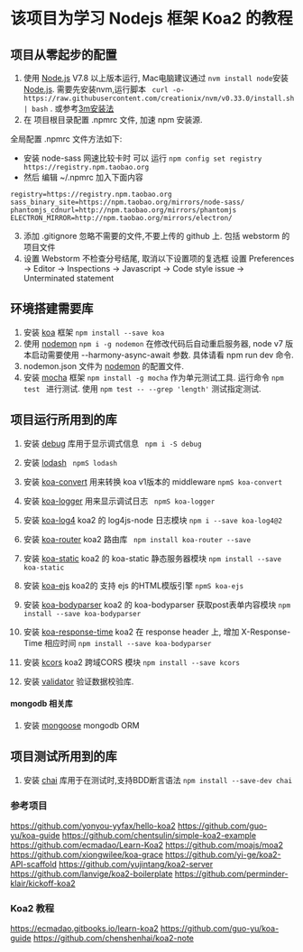 # 该项目为学习 Nodejs 框架 Koa2 的教程


## 项目从零起步的配置

1. 使用 [Node.js] V7.8 以上版本运行, Mac电脑建议通过 ``` nvm install node ```安装 [Node.js].  需要先安装nvm,运行脚本 ``` curl -o- https://raw.githubusercontent.com/creationix/nvm/v0.33.0/install.sh | bash``` . 或参考[3m安装法]
2. 在 项目根目录配置 .npmrc 文件, 加速 npm 安装源.

全局配置 .npmrc 文件方法如下:
- 安装 node-sass 网速比较卡时  可以 运行 ```npm config set registry https://registry.npm.taobao.org```  
- 然后 编辑 ~/.npmrc 加入下面内容
```
registry=https://registry.npm.taobao.org
sass_binary_site=https://npm.taobao.org/mirrors/node-sass/
phantomjs_cdnurl=http://npm.taobao.org/mirrors/phantomjs
ELECTRON_MIRROR=http://npm.taobao.org/mirrors/electron/
```


3. 添加 .gitignore 忽略不需要的文件,不要上传的 github 上. 包括 webstorm 的项目文件
4. 设置 Webstorm 不检查分号结尾, 取消以下设置项的复选框  设置 Preferences -> Editor -> Inspections -> Javascript -> Code style issue -> Unterminated statement 





## 环境搭建需要库 

1. 安装 [koa] 框架 ``` npm install --save koa ```
2. 使用 [nodemon] ``` npm i -g nodemon ``` 在修改代码后自动重启服务器, node v7 版本启动需要使用 --harmony-async-await 参数. 具体请看 npm run dev 命令.
3. nodemon.json 文件为 [nodemon] 的配置文件.
4. 安装 [mocha] 框架 ``` npm install -g mocha ``` 作为单元测试工具. 运行命令 ```npm test ``` 进行测试. 使用 ``` npm test -- --grep 'length' ``` 测试指定测试.



## 项目运行所用到的库

1. 安装 [debug] 库用于显示调式信息  ``` npm i -S debug``` 
2. 安装 [lodash] ``` npmS lodash``` 
3. 安装 [koa-convert] 用来转换 koa v1版本的 middleware ``` npmS koa-convert ``` 
4. 安装 [koa-logger] 用来显示调试日志 ``` npmS koa-logger``` 
5. 安装 [koa-log4] koa2 的 log4js-node 日志模块 ``` npm i --save koa-log4@2 ``` 
6. 安装 [koa-router] koa2 路由库 ``` npm install koa-router --save``` 
7. 安装 [koa-static] koa2 的 koa-static 静态服务器模块 ``` npm install --save koa-static ``` 
8. 安装 [koa-ejs]  koa2的 支持 ejs 的HTML模版引擎  ``` npmS koa-ejs ``` 
9. 安装 [koa-bodyparser] koa2 的 koa-bodyparser 获取post表单内容模块 ``` npm install --save koa-bodyparser ``` 
10. 安装 [koa-response-time] koa2 在 response header 上, 增加 X-Response-Time 相应时间 ``` npm install --save koa-bodyparser ``` 
11. 安装 [kcors] koa2 跨域CORS 模块 ``` npm install --save kcors ``` 

20. 安装 [validator] 验证数据校验库.



#### mongodb 相关库

1. 安装 [mongoose] mongodb ORM


## 项目测试所用到的库
1. 安装 [chai] 库用于在测试时,支持BDD断言语法  ``` npm install --save-dev chai ``` 



[Node.js]: https://nodejs.org/en/
[nvm]: https://github.com/creationix/nvm
[3m安装法]: https://cnodejs.org/topic/57f628098489e7ca69f4e839



[nodemon]: https://github.com/remy/nodemon
[mocha]: https://mochajs.org/
[chai]: http://chaijs.com/

[lodash]: https://github.com/lodash/lodash

[koa]: http://koajs.com/
[debug]: https://github.com/visionmedia/debug
[koa-convert]: https://github.com/koajs/convert
[koa-logger]: https://github.com/koajs/logger
[koa-log4]: https://github.com/dominhhai/koa-log4js
[koa-router]: https://github.com/alexmingoia/koa-router
[koa-static]: https://github.com/koajs/static
[koa-ejs]: https://github.com/koajs/ejs
[koa-bodyparser]: https://github.com/koajs/bodyparser
[koa-response-time]: https://github.com/koajs/response-time
[kcors]: https://github.com/koajs/cors

[mongoose]: http://mongoosejs.com/

[validator]: https://github.com/chriso/validator.js

### 参考项目

https://github.com/yonyou-yyfax/hello-koa2
https://github.com/guo-yu/koa-guide
https://github.com/chentsulin/simple-koa2-example
https://github.com/ecmadao/Learn-Koa2
https://github.com/moajs/moa2
https://github.com/xiongwilee/koa-grace
https://github.com/yi-ge/koa2-API-scaffold
https://github.com/yujintang/koa2-server
https://github.com/lanvige/koa2-boilerplate
https://github.com/perminder-klair/kickoff-koa2




### Koa2 教程
https://ecmadao.gitbooks.io/learn-koa2
https://github.com/guo-yu/koa-guide
https://github.com/chenshenhai/koa2-note






